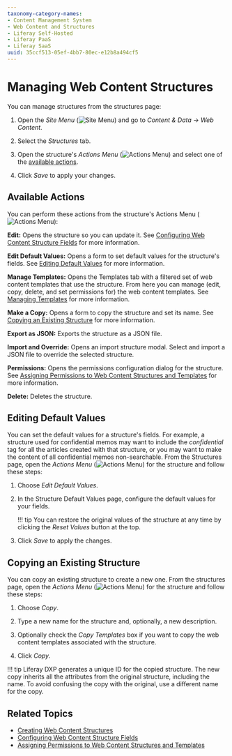 ```yaml
---
taxonomy-category-names:
- Content Management System
- Web Content and Structures
- Liferay Self-Hosted
- Liferay PaaS
- Liferay SaaS
uuid: 35ccf513-05ef-4bb7-80ec-e12b8a494cf5
---
```


# Managing Web Content Structures

You can manage structures from the structures page:

1. Open the *Site Menu* (![Site Menu](../../../images/icon-product-menu.png)) and go to *Content & Data* &rarr; *Web Content*.

1. Select the *Structures* tab.

1. Open the structure's *Actions Menu* (![Actions Menu](../../../images/icon-actions.png)) and select one of the [available actions](#available-actions).

1. Click *Save* to apply your changes.

## Available Actions

You can perform these actions from the structure's Actions Menu (![Actions Menu](../../../images/icon-actions.png)):

**Edit:** Opens the structure so you can update it. See [Configuring Web Content Structure Fields](./configuring-web-content-structure-fields.md) for more information.

**Edit Default Values:** Opens a form to set default values for the structure's fields. See [Editing Default Values](#editing-default-values) for more information.

**Manage Templates:** Opens the Templates tab with a filtered set of web content templates that use the structure. From here you can manage (edit, copy, delete, and set permissions for) the web content templates. See [Managing Templates](../web-content-templates/creating-web-content-templates.md) for more information.

**Make a Copy:** Opens a form to copy the structure and set its name. See [Copying an Existing Structure](#copying-an-existing-structure) for more information.

**Export as JSON:** Exports the structure as a JSON file.

**Import and Override:** Opens an import structure modal. Select and import a JSON file to override the selected structure.

**Permissions:** Opens the permissions configuration dialog for the structure. See [Assigning Permissions to Web Content Structures and Templates](./assigning-permissions-to-web-content-structures-and-templates.md) for more information.

**Delete:** Deletes the structure.

## Editing Default Values

You can set the default values for a structure's fields. For example, a structure used for confidential memos may want to include the *confidential* tag for all the articles created with that structure, or you may want to make the content of all confidential memos non-searchable. From the Structures page, open the *Actions Menu* (![Actions Menu](../../../images/icon-actions.png)) for the structure and follow these steps:

1. Choose *Edit Default Values*.

1. In the Structure Default Values page, configure the default values for your fields.

   !!! tip
       You can restore the original values of the structure at any time by clicking the *Reset Values* button at the top.

1. Click *Save* to apply the changes.

## Copying an Existing Structure

You can copy an existing structure to create a new one. From the structures page, open the *Actions Menu* (![Actions Menu](../../../images/icon-actions.png)) for the structure and follow these steps:

1. Choose *Copy*.

1. Type a new name for the structure and, optionally, a new description.

1. Optionally check the *Copy Templates* box if you want to copy the web content templates associated with the structure.

1. Click *Copy*.

!!! tip
    Liferay DXP generates a unique ID for the copied structure. The new copy inherits all the attributes from the original structure, including the name. To avoid confusing the copy with the original, use a different name for the copy.

## Related Topics

- [Creating Web Content Structures](./creating-web-content-structures.md)
- [Configuring Web Content Structure Fields](./configuring-web-content-structure-fields.md)
- [Assigning Permissions to Web Content Structures and Templates](./assigning-permissions-to-web-content-structures-and-templates.md)
